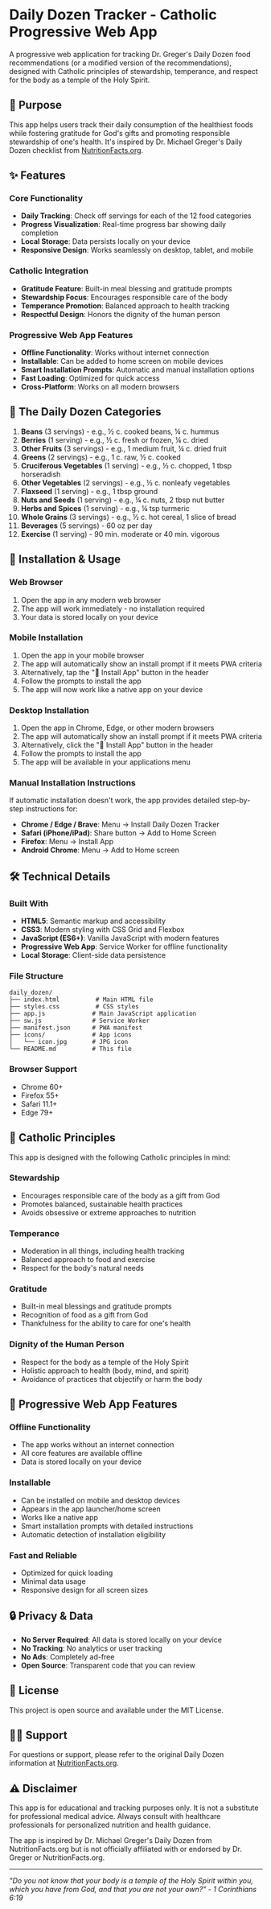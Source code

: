 # Daily Dozen Tracker - Catholic Progressive Web App

A progressive web application for tracking Dr. Greger's Daily Dozen food recommendations (or a modified version of the recommendations), designed with Catholic principles of stewardship, temperance, and respect for the body as a temple of the Holy Spirit.

## 🎯 Purpose

This app helps users track their daily consumption of the healthiest foods while fostering gratitude for God's gifts and promoting responsible stewardship of one's health. It's inspired by Dr. Michael Greger's Daily Dozen checklist from [NutritionFacts.org](https://nutritionfacts.org/daily-dozen/).

## ✨ Features

### Core Functionality
- **Daily Tracking**: Check off servings for each of the 12 food categories
- **Progress Visualization**: Real-time progress bar showing daily completion
- **Local Storage**: Data persists locally on your device
- **Responsive Design**: Works seamlessly on desktop, tablet, and mobile

### Catholic Integration
- **Gratitude Feature**: Built-in meal blessing and gratitude prompts
- **Stewardship Focus**: Encourages responsible care of the body
- **Temperance Promotion**: Balanced approach to health tracking
- **Respectful Design**: Honors the dignity of the human person

### Progressive Web App Features
- **Offline Functionality**: Works without internet connection
- **Installable**: Can be added to home screen on mobile devices
- **Smart Installation Prompts**: Automatic and manual installation options
- **Fast Loading**: Optimized for quick access
- **Cross-Platform**: Works on all modern browsers

## 🥗 The Daily Dozen Categories

1. **Beans** (3 servings) - e.g., ½ c. cooked beans, ¼ c. hummus
2. **Berries** (1 serving) - e.g., ½ c. fresh or frozen, ¼ c. dried
3. **Other Fruits** (3 servings) - e.g., 1 medium fruit, ¼ c. dried fruit
4. **Greens** (2 servings) - e.g., 1 c. raw, ½ c. cooked
5. **Cruciferous Vegetables** (1 serving) - e.g., ½ c. chopped, 1 tbsp horseradish
6. **Other Vegetables** (2 servings) - e.g., ½ c. nonleafy vegetables
7. **Flaxseed** (1 serving) - e.g., 1 tbsp ground
8. **Nuts and Seeds** (1 serving) - e.g., ¼ c. nuts, 2 tbsp nut butter
9. **Herbs and Spices** (1 serving) - e.g., ¼ tsp turmeric
10. **Whole Grains** (3 servings) - e.g., ½ c. hot cereal, 1 slice of bread
11. **Beverages** (5 servings) - 60 oz per day
12. **Exercise** (1 serving) - 90 min. moderate or 40 min. vigorous

## 🚀 Installation & Usage

### Web Browser
1. Open the app in any modern web browser
2. The app will work immediately - no installation required
3. Your data is stored locally on your device

### Mobile Installation
1. Open the app in your mobile browser
2. The app will automatically show an install prompt if it meets PWA criteria
3. Alternatively, tap the "📱 Install App" button in the header
4. Follow the prompts to install the app
5. The app will now work like a native app on your device

### Desktop Installation
1. Open the app in Chrome, Edge, or other modern browsers
2. The app will automatically show an install prompt if it meets PWA criteria
3. Alternatively, click the "📱 Install App" button in the header
4. Follow the prompts to install the app
5. The app will be available in your applications menu

### Manual Installation Instructions
If automatic installation doesn't work, the app provides detailed step-by-step instructions for:
- **Chrome / Edge / Brave**: Menu → Install Daily Dozen Tracker
- **Safari (iPhone/iPad)**: Share button → Add to Home Screen
- **Firefox**: Menu → Install App
- **Android Chrome**: Menu → Add to Home screen

## 🛠️ Technical Details

### Built With
- **HTML5**: Semantic markup and accessibility
- **CSS3**: Modern styling with CSS Grid and Flexbox
- **JavaScript (ES6+)**: Vanilla JavaScript with modern features
- **Progressive Web App**: Service Worker for offline functionality
- **Local Storage**: Client-side data persistence

### File Structure
```
daily_dozen/
├── index.html          # Main HTML file
├── styles.css          # CSS styles
├── app.js             # Main JavaScript application
├── sw.js              # Service Worker
├── manifest.json      # PWA manifest
├── icons/             # App icons
│   └── icon.jpg       # JPG icon
└── README.md          # This file
```

### Browser Support
- Chrome 60+
- Firefox 55+
- Safari 11.1+
- Edge 79+

## 🙏 Catholic Principles

This app is designed with the following Catholic principles in mind:

### Stewardship
- Encourages responsible care of the body as a gift from God
- Promotes balanced, sustainable health practices
- Avoids obsessive or extreme approaches to nutrition

### Temperance
- Moderation in all things, including health tracking
- Balanced approach to food and exercise
- Respect for the body's natural needs

### Gratitude
- Built-in meal blessings and gratitude prompts
- Recognition of food as a gift from God
- Thankfulness for the ability to care for one's health

### Dignity of the Human Person
- Respect for the body as a temple of the Holy Spirit
- Holistic approach to health (body, mind, and spirit)
- Avoidance of practices that objectify or harm the body

## 📱 Progressive Web App Features

### Offline Functionality
- The app works without an internet connection
- All core features are available offline
- Data is stored locally on your device

### Installable
- Can be installed on mobile and desktop devices
- Appears in the app launcher/home screen
- Works like a native app
- Smart installation prompts with detailed instructions
- Automatic detection of installation eligibility

### Fast and Reliable
- Optimized for quick loading
- Minimal data usage
- Responsive design for all screen sizes

## 🔒 Privacy & Data

- **No Server Required**: All data is stored locally on your device
- **No Tracking**: No analytics or user tracking
- **No Ads**: Completely ad-free
- **Open Source**: Transparent code that you can review

## 📄 License

This project is open source and available under the MIT License.

## 🙋‍♂️ Support

For questions or support, please refer to the original Daily Dozen information at [NutritionFacts.org](https://nutritionfacts.org/daily-dozen/).

## ⚠️ Disclaimer

This app is for educational and tracking purposes only. It is not a substitute for professional medical advice. Always consult with healthcare professionals for personalized nutrition and health guidance.

The app is inspired by Dr. Michael Greger's Daily Dozen from NutritionFacts.org but is not officially affiliated with or endorsed by Dr. Greger or NutritionFacts.org.

---

*"Do you not know that your body is a temple of the Holy Spirit within you, which you have from God, and that you are not your own?" - 1 Corinthians 6:19*

